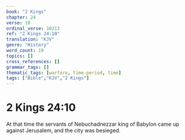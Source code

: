 ```yaml
---
book: "2 Kings"
chapter: 24
verse: 10
ordinal_verse: 10213
ref: "2 Kings 24:10"
translation: "KJV"
genre: "History"
word_count: 19
topics: []
cross_references: []
grammar_tags: []
thematic_tags: [warfare, time-period, time]
tags: ["Bible","KJV","2 Kings"]
---
```


# 2 Kings 24:10

At that time the servants of Nebuchadnezzar king of Babylon came up against Jerusalem, and the city was besieged.
